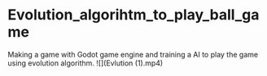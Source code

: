 # Evolution_algorihtm_to_play_ball_game
Making a game with Godot game engine and training a AI to play the game using evolution algorithm.
![](Evlution (1).mp4)
